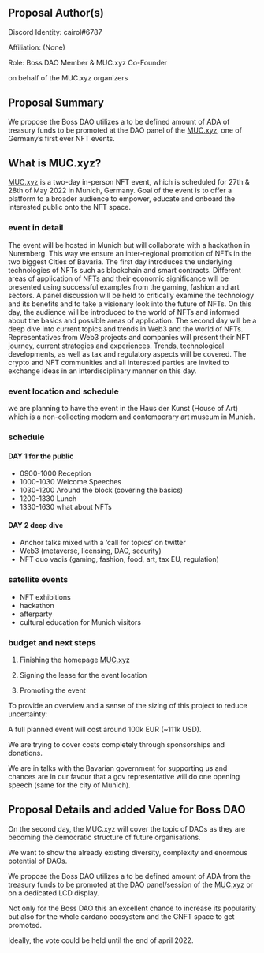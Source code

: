 ## Proposal Author(s)
Discord Identity: cairol#6787

Affiliation: (None)

Role: Boss DAO Member & MUC.xyz Co-Founder

on behalf of the MUC.xyz organizers

## Proposal Summary

We propose the Boss DAO utilizes a to be defined amount of ADA of treasury funds to be promoted at the DAO panel of the [MUC.xyz](http://muc.xyz/), one of Germany’s first ever NFT events.

## What is MUC.xyz?

[MUC.xyz](http://muc.xyz/) is a two-day in-person NFT event, which is scheduled for 27th & 28th of May 2022 in Munich, Germany.
Goal of the event is to offer a platform to a broader audience to empower, educate and onboard the interested public onto the NFT space.

### event in detail

The event will be hosted in Munich but will collaborate with a hackathon in Nuremberg. This way we ensure an inter-regional promotion of NFTs in the two biggest Cities of Bavaria. 
The first day introduces the underlying technologies of NFTs such as blockchain and smart contracts. Different areas of application of NFTs and their economic significance will be presented using successful examples from the gaming, fashion and art sectors. A panel discussion will be held to critically examine the technology and its benefits and to take a visionary look into the future of NFTs. On this day, the audience will be introduced to the world of NFTs and informed about the basics and possible areas of application.
The second day will be a deep dive into current topics and trends in Web3 and the world of NFTs. Representatives from Web3 projects and companies will present their NFT journey, current strategies and experiences. Trends, technological developments, as well as tax and regulatory aspects will be covered. The crypto and NFT communities and all interested parties are invited to exchange ideas in an interdisciplinary manner on this day.

### event location and schedule

we are planning to have the event in the Haus der Kunst (House of Art) which is a non-collecting modern and contemporary art museum in Munich.

### schedule

#### DAY 1 for the public

- 0900-1000 Reception
- 1000-1030 Welcome Speeches
- 1030-1200 Around the block (covering the basics)
- 1200-1330 Lunch
- 1330-1630 what about NFTs

#### DAY 2 deep dive

- Anchor talks mixed with a ‘call for topics’ on twitter
- Web3 (metaverse, licensing, DAO, security)
- NFT quo vadis (gaming, fashion, food, art, tax EU, regulation)

### satellite events

- NFT exhibitions
- hackathon
- afterparty
- cultural education for Munich visitors

### budget and next steps

1. Finishing the homepage [MUC.xyz](http://muc.xyz/)

2. Signing the lease for the event location

3. Promoting the event

To provide an overview and a sense of the sizing of this project to reduce uncertainty:

A full planned event will cost around 100k EUR (~111k USD).

We are trying to cover costs completely through sponsorships and donations.

We are in talks with the Bavarian government for supporting us and chances are in our favour that a gov representative will do one opening speech (same for the city of Munich).

## Proposal Details and added Value for Boss DAO

On the second day, the MUC.xyz will cover the topic of DAOs as they are becoming the democratic structure of future organisations. 

We want to show the already existing diversity, complexity and enormous potential of DAOs.

We propose the Boss DAO utilizes a to be defined amount of ADA from the treasury funds to be promoted at the DAO panel/session of the [MUC.xyz](http://muc.xyz/) or on a dedicated LCD display.

Not only for the Boss DAO this an excellent chance to increase its popularity but also for the whole cardano ecosystem and the CNFT space to get promoted.

Ideally, the vote could be held until the end of april 2022.
